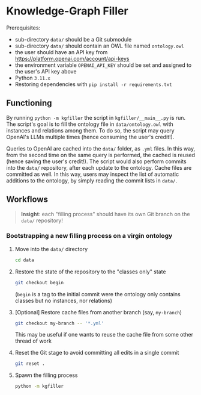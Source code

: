 # Knowledge-Graph Filler

Prerequisites:
- sub-directory `data/` should be a Git submodule
- sub-directory `data/` should contain an OWL file named `ontology.owl`
- the user should have an API key from <https://platform.openai.com/account/api-keys>
- the environment variable `OPENAI_API_KEY` should be set and assigned to the user's API key above
- Python `3.11.x`
- Restoring dependencies with `pip install -r requirements.txt`

## Functioning

By running `python -m kgfiller` the script in `kgfiller/__main__.py` is run.
The script's goal is to fill the ontology file in `data/ontology.owl` with instances and relations among them.
To do so, the script may query OpenAI's LLMs multiple times (hence consuming the user's credit!).

Queries to OpenAI are cached into the `data/` folder, as `.yml` files.
In this way, from the second time on the same query is performed, the cached is reused (hence saving the user's credit!).
The script would also perform commits into the `data/` repository, after each update to the ontology.
Cache files are committed as well.
In this way, users may inspect the list of automatic additions to the ontology, by simply reading the commit lists in `data/`.

## Workflows

> __Insight__: each "filling process" should have its own Git branch on the `data/` repository!

### Bootstrapping a new filling process on a virgin ontology

1. Move into the `data/` directory
    ```bash
    cd data
    ```

2. Restore the state of the repository to the "classes only" state
    ```bash
    git checkout begin
    ```
    (`begin` is a tag to the initial commit were the ontology only contains classes but no instances, nor relations)

3. [Optional] Restore cache files from another branch (say, `my-branch`)
    ```bash
    git checkout my-branch -- '*.yml'
    ```
    This may be useful if one wants to reuse the cache file from some other thread of work

4. Reset the Git stage to avoid committing all edits in a single commit
    ```bash
    git reset .
    ```

5. Spawn the filling process
    ```bash
    python -m kgfiller
    ```
